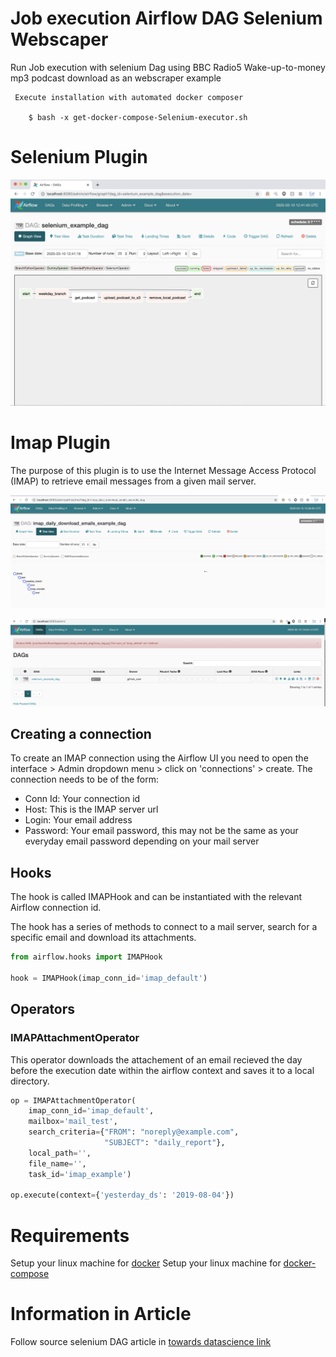 
  Job execution Airflow DAG Selenium Webscaper
===
   Run Job execution with selenium Dag using BBC Radio5 Wake-up-to-money mp3 podcast download as an webscraper example


     Execute installation with automated docker composer

        $ bash -x get-docker-compose-Selenium-executor.sh



  Selenium Plugin
===

   ![AirFlow - Docker Container ecosystem](selenium-on-airflow-dag-automate-daily-job/images/Airflow-DAG-Selenium-example-BBC-Radio5-wake-up-to-money-mp3-downlod-webscrapper.png )


  Imap Plugin
===

The purpose of this plugin is to use the Internet Message Access Protocol (IMAP) to retrieve email messages from a given mail server.

   ![Airflow - 'imap_default' Email WebScraper ](selenium-on-airflow-dag-automate-daily-job/images/imap_default_dag_email_webscraper.png)
                                                
   ![Airflow - 'imap_default' configuration required ](selenium-on-airflow-dag-automate-daily-job/images/default_imap_issue_configuration.png)


## Creating a connection

To create an IMAP connection using the Airflow UI you need to open the interface > Admin dropdown menu > click on 'connections' > create. The connection needs to be of the form:
* Conn Id: Your connection id
* Host: This is the IMAP server url
* Login: Your email address
* Password: Your email password, this may not be the same as your everyday email password depending on your mail server

## Hooks

The hook is called IMAPHook and can be instantiated with the relevant Airflow connection id.

The hook has a series of methods to connect to a mail server, search for a specific email and download its attachments.

```python
from airflow.hooks import IMAPHook

hook = IMAPHook(imap_conn_id='imap_default')
```

## Operators

### IMAPAttachmentOperator

This operator downloads the attachement of an email recieved the day before the execution date within the airflow context and saves it to a local directory.

```python
op = IMAPAttachmentOperator(
    imap_conn_id='imap_default',
    mailbox='mail_test',
    search_criteria={"FROM": "noreply@example.com",
                     "SUBJECT": "daily_report"},
    local_path='',
    file_name='',
    task_id='imap_example')

op.execute(context={'yesterday_ds': '2019-08-04'})

```

  Requirements
===
   Setup your linux machine for [docker](https://github.com/jpacerqueira/Jupyter_Spark_H2O_Kafka_Client_Setup/blob/master/my_docker_wsl/install-docker.sh)
   Setup your linux machine for [docker-compose](https://github.com/jpacerqueira/Jupyter_Spark_H2O_Kafka_Client_Setup/blob/master/my_docker_wsl/install-docker-compose.sh)

  Information in Article
===
   Follow source selenium DAG article in [towards datascience link](https://towardsdatascience.com/selenium-on-airflow-automate-a-daily-online-task-60afc05afaae)

